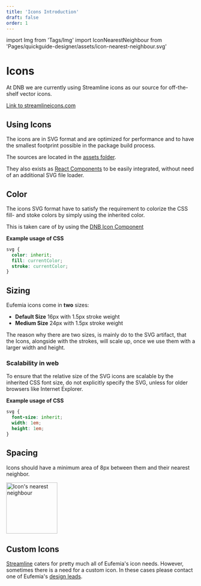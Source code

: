 ```yaml
---
title: 'Icons Introduction'
draft: false
order: 1
---
```


import Img from 'Tags/Img'
import IconNearestNeighbour from 'Pages/quickguide-designer/assets/icon-nearest-neighbour.svg'

# Icons

At DNB we are currently using Streamline icons as our source for off-the-shelf vector icons.

[Link to streamlineicons.com](https://www.streamlineicons.com/)

## Using Icons

The icons are in SVG format and are optimized for performance and to have the smallest footprint possible in the package build process.

The sources are located in the [assets folder](https://unpkg.com/dnb-ui-lib@latest/assets/icons/).

They also exists as [React Components](/uilib/components/icon) to be easily integrated, without need of an additional SVG file loader.

## Color

The icons SVG format have to satisfy the requirement to colorize the CSS fill- and stoke colors by simply using the inherited color.

This is taken care of by using the [DNB Icon Component](/uilib/components/icon)

**Example usage of CSS**

```css
svg {
  color: inherit;
  fill: currentColor;
  stroke: currentColor;
}
```

## Sizing

Eufemia icons come in **two** sizes:

- **Default Size** 16px with 1.5px stroke weight
- **Medium Size** 24px with 1.5px stroke weight

The reason why there are two sizes, is mainly do to the SVG artifact, that the Icons, alongside with the strokes, will scale up, once we use them with a larger width and height.

### Scalability in web

To ensure that the relative size of the SVG icons are scalable by the inherited CSS font size, do not explicitly specify the SVG, unless for older browsers like Internet Explorer.

**Example usage of CSS**

```css
svg {
  font-size: inherit;
  width: 1em;
  height: 1em;
}
```

## Spacing

Icons should have a minimum area of 8px between them and their nearest neighbor.

<div class="image-box">
  <Img
    src={IconNearestNeighbour}
    caption="Icons with nearest neighbour 8px distance"
    alt="Icon's nearest neighbour"
    height="136"
  />
</div>

## Custom Icons

[Streamline](https://www.streamlineicons.com/) caters for pretty much all of Eufemia's icon needs. However, sometimes there is a need for a custom icon. In these cases please contact one of Eufemia's [design leads](/design-system/contact).
